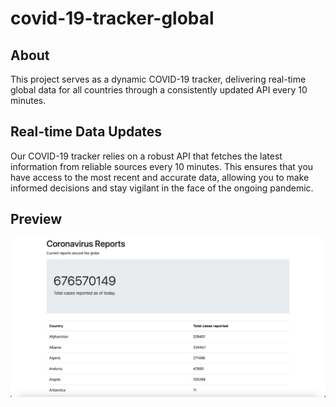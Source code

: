 # covid-19-tracker-global 


## About
This project serves as a dynamic COVID-19 tracker, delivering real-time global data for all countries through a consistently updated API every 10 minutes.

## Real-time Data Updates
Our COVID-19 tracker relies on a robust API that fetches the latest information from reliable sources every 10 minutes. This ensures that you have access to the most recent and accurate data, allowing you to make informed decisions and stay vigilant in the face of the ongoing pandemic.


## Preview
![Alt text](screenshot.png "Optional Title")

